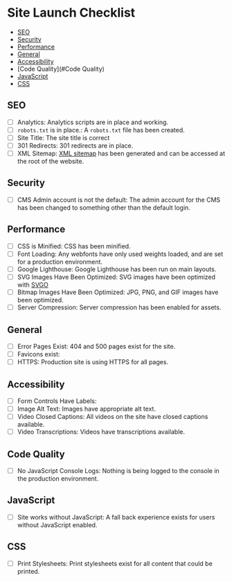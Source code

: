 # Site Launch Checklist

- [SEO](#SEO) 
- [Security](#Security) 
- [Performance](#Performance) 
- [General](#General) 
- [Accessibility](#Accessibility) 
- [Code Quality](#Code Quality) 
- [JavaScript](#JavaScript) 
- [CSS](#CSS) 

## SEO<a name="SEO"></a>
- [ ] Analytics: Analytics scripts are in place and working.
- [ ] `robots.txt` is in place.: A `robots.txt` file has been created.
- [ ] Site Title: The site title is correct
- [ ] 301 Redirects: 301 redirects are in place.
- [ ] XML Sitemap: [XML sitemap](https://support.google.com/webmasters/answer/156184?hl=en) has been generated and can be accessed at the root of the website.
## Security<a name="Security"></a>
- [ ] CMS Admin account is not the default: The admin account for the CMS has been changed to something other than the default login.
## Performance<a name="Performance"></a>
- [ ] CSS is Minified: CSS has been minified.
- [ ] Font Loading: Any webfonts have only used weights loaded, and are set for a production environment.
- [ ] Google Lighthouse: Google Lighthouse has been run on main layouts.
- [ ] SVG Images Have Been Optimized: SVG images have been optimized with [SVGO](https://github.com/svg/svgo)
- [ ] Bitmap Images Have Been Optimized: JPG, PNG, and GIF images have been optimized.
- [ ] Server Compression: Server compression has been enabled for assets.
## General<a name="General"></a>
- [ ] Error Pages Exist: 404 and 500 pages exist for the site.
- [ ] Favicons exist: 
- [ ] HTTPS: Production site is using HTTPS for all pages.
## Accessibility<a name="Accessibility"></a>
- [ ] Form Controls Have Labels: 
- [ ] Image Alt Text: Images have appropriate alt text.
- [ ] Video Closed Captions: All videos on the site have closed captions available.
- [ ] Video Transcriptions: Videos have transcriptions available.
## Code Quality<a name="Code Quality"></a>
- [ ] No JavaScript Console Logs: Nothing is being logged to the console in the production environment.
## JavaScript<a name="JavaScript"></a>
- [ ] Site works without JavaScript: A fall back experience exists for users without JavaScript enabled.
## CSS<a name="CSS"></a>
- [ ] Print Stylesheets: Print stylesheets exist for all content that could be printed.
